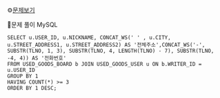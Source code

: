⚙[문제보기](https://school.programmers.co.kr/learn/courses/30/lessons/164670)



🔎문제 풀이
MySQL
```MySQL
SELECT u.USER_ID, u.NICKNAME, CONCAT_WS(' ' , u.CITY, u.STREET_ADDRESS1, u.STREET_ADDRESS2) AS '전체주소',CONCAT_WS('-', SUBSTR(TLNO, 1, 3), SUBSTR(TLNO, 4, LENGTH(TLNO) - 7), SUBSTR(TLNO, -4, 4)) AS '전화번호'
FROM USED_GOODS_BOARD b JOIN USED_GOODS_USER u ON b.WRITER_ID = u.USER_ID
GROUP BY 1
HAVING COUNT(*) >= 3
ORDER BY 1 DESC;
```